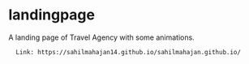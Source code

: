 # landingpage
A landing page of Travel Agency with some animations.

      Link: https://sahilmahajan14.github.io/sahilmahajan.github.io/
